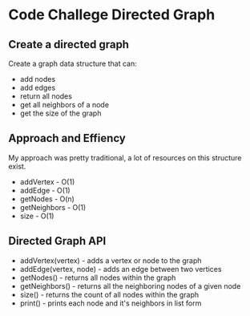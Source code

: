 # Code Challege Directed Graph

## Create a directed graph

Create a graph data structure that can:  
- add nodes
- add edges
- return all nodes
- get all neighbors of a node
- get the size of the graph

## Approach and Effiency 

My approach was pretty traditional, a lot of resources on this structure exist. 

- addVertex - O(1)
- addEdge - O(1)
- getNodes - O(n)
- getNeighbors - O(1)
- size - O(1)


## Directed Graph API

* addVertex(vertex) - adds a vertex or node to the graph
* addEdge(vertex, node) - adds an edge between two vertices
* getNodes() - returns all nodes within the graph
* getNeighbors() - returns all the neighboring nodes of a given node
* size() - returns the count of all nodes within the graph
* print() - prints each node and it's neighbors in list form







